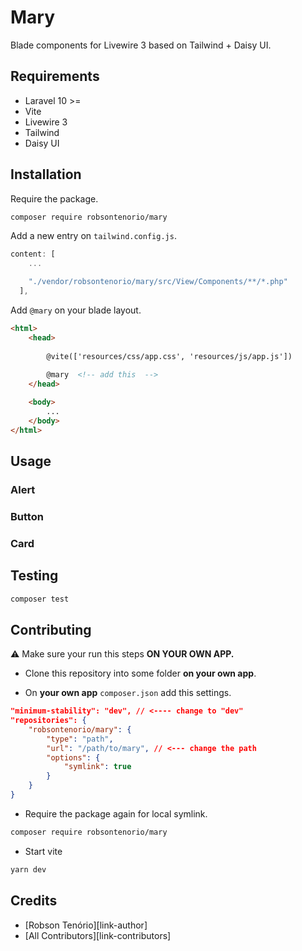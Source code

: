 # Mary


Blade components for Livewire 3 based on Tailwind + Daisy UI.


## Requirements

- Laravel 10 >=
- Vite
- Livewire 3
- Tailwind
- Daisy UI

## Installation


Require the package.

```bash
composer require robsontenorio/mary
```

Add a new entry on `tailwind.config.js`.

```js
content: [
    ...

    "./vendor/robsontenorio/mary/src/View/Components/**/*.php"
  ],
```

Add `@mary` on your blade layout.

```html
<html>
    <head>
        
        @vite(['resources/css/app.css', 'resources/js/app.js'])
                
        @mary  <!-- add this  -->
    </head>

    <body>
        ...
    </body>
</html>
```

## Usage

### Alert

### Button

### Card

## Testing

``` bash
composer test
```

## Contributing

:warning: Make sure your run this steps **ON YOUR OWN APP.**

- Clone this repository into some folder  **on your own app**.

- On **your own app** `composer.json` add this settings.

```json
"minimum-stability": "dev", // <---- change to "dev"
"repositories": {
    "robsontenorio/mary": {
        "type": "path",
        "url": "/path/to/mary", // <--- change the path
        "options": {
            "symlink": true
        }
    }
}
```

- Require the package again for local symlink.

```bash
composer require robsontenorio/mary
```

- Start vite 

```bash
yarn dev
```
 

## Credits

- [Robson Tenório][link-author]
- [All Contributors][link-contributors]
